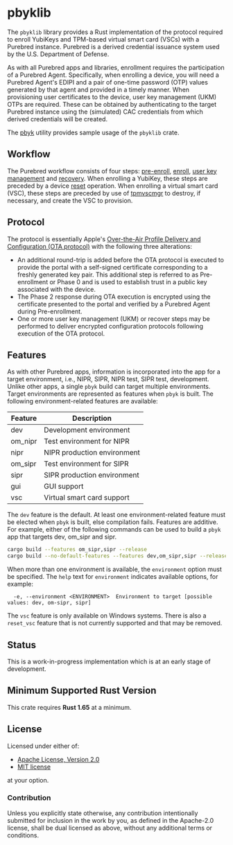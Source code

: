 # pbyklib

The `pbyklib` library provides a Rust implementation of the protocol required to enroll YubiKeys and TPM-based virtual 
smart card (VSCs) with a Purebred instance. Purebred is a derived credential issuance system used by the U.S. Department
of Defense. 

As with all Purebred apps and libraries, enrollment requires the participation of a Purebred Agent. Specifically, when enrolling
a device, you will need a Purebred Agent's EDIPI and a pair of one-time password (OTP) values generated by that agent and
provided in a timely manner. When provisioning user certificates to the device, user key management (UKM) OTPs are required. 
These can be obtained by authenticating to the target Purebred instance using the (simulated) CAC credentials from which 
derived credentials will be created.

The [pbyk](../pbyk/index.html) utility provides sample usage of the `pbyklib` crate.

## Workflow

The Purebred workflow consists of four steps: [pre-enroll](ota::pre_enroll::pre_enroll), [enroll](ota::enroll::enroll), [user key management](ota::ukm::ukm)
and [recovery](ota::recover::recover). When enrolling a YubiKey, these steps are preceded by a device [reset](utils::reset_yubikey::reset_yubikey) operation.
When enrolling a virtual smart card (VSC), these steps are preceded by use of [tpmvscmgr](https://learn.microsoft.com/en-us/windows-server/administration/windows-commands/tpmvscmgr) to destroy, if necessary, and create
the VSC to provision.

## Protocol

The protocol is essentially Apple's [Over-the-Air Profile Delivery and Configuration (OTA protocol)](https://developer.apple.com/library/archive/documentation/NetworkingInternet/Conceptual/iPhoneOTAConfiguration/OTASecurity/OTASecurity.html)
with the following three alterations:

- An additional round-trip is added before the OTA protocol is executed to provide the portal with a self-signed certificate corresponding to a freshly generated key pair. This additional step is referred to as Pre-enrollment or Phase 0 and is used to establish trust in a public key associated with the device.
- The Phase 2 response during OTA execution is encrypted using the certificate presented to the portal and verified by a Purebred Agent during Pre-enrollment.
- One or more user key management (UKM) or recover steps may be performed to deliver encrypted configuration protocols following execution of the OTA protocol.

## Features

As with other Purebred apps, information is incorporated into the app for a target environment, i.e., NIPR, SIPR, NIPR test, SIPR test, development.
Unlike other apps, a single `pbyk` build can target multiple environments. Target environments are represented as features
when `pbyk` is built. The following environment-related features are available:

| Feature | Description                 |
|---------|-----------------------------|
| dev     | Development environment     |
| om_nipr | Test environment for NIPR   |
| nipr    | NIPR production environment |
| om_sipr | Test environment for SIPR   |
| sipr    | SIPR production environment |
| gui     | GUI support                 |
| vsc     | Virtual smart card support  |

The `dev` feature is the default. At least one environment-related feature must be elected when `pbyk` is built, else compilation fails.
Features are additive. For example, either of the following commands can be used to build a `pbyk` app that targets dev, om_sipr and sipr.
```bash
cargo build --features om_sipr,sipr --release
cargo build --no-default-features --features dev,om_sipr,sipr --release
```
When more than one environment is available, the `environment` option must be specified. The `help` text for `environment` indicates available options, for example:
```text
  -e, --environment <ENVIRONMENT>  Environment to target [possible values: dev, om-sipr, sipr]
```
The `vsc` feature is only available on Windows systems. There is also a `reset_vsc` feature that is not currently
supported and that may be removed.


## Status

This is a work-in-progress implementation which is at an early stage of development.

## Minimum Supported Rust Version

This crate requires **Rust 1.65** at a minimum.

## License

Licensed under either of:

- [Apache License, Version 2.0](http://www.apache.org/licenses/LICENSE-2.0)
- [MIT license](http://opensource.org/licenses/MIT)

at your option.

### Contribution

Unless you explicitly state otherwise, any contribution intentionally submitted
for inclusion in the work by you, as defined in the Apache-2.0 license, shall be
dual licensed as above, without any additional terms or conditions.
